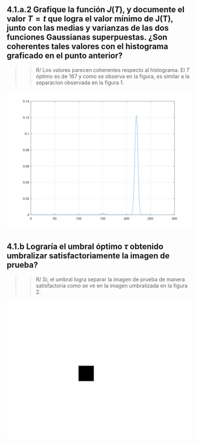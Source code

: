## 4.1.a.2 Grafique la función $J(T)$, y documente el valor $T=t$ que logra el valor mínimo de J(T), junto con las medias y varianzas de las dos funciones Gaussianas superpuestas. **¿Son coherentes tales valores con el histograma graficado en el punto anterior?**
>> R/ Los valores parecen coherentes respecto al histograma. El $T$ óptimo es de 167 y como se observa en la figura, es similar a la separacion observada en la figura 1. 

![figure1](/tex/figure1.png)

## 4.1.b Lograría el umbral óptimo $τ$ obtenido umbralizar satisfactoriamente la imagen de prueba? 
>> R/ Si, el umbral logra separar la imagen de prueba de manera satisfactoria como se ve en la imagen umbralizada en la figura 2. 

![figure2](/tex/figure2.png)
